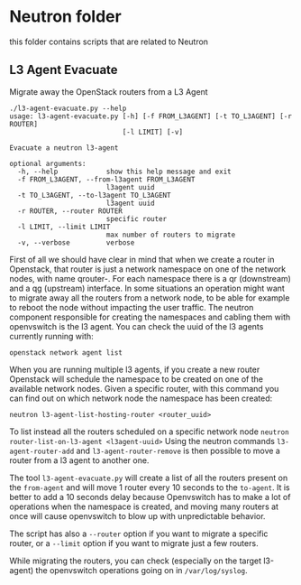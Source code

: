 # Neutron folder

this folder contains scripts that are related to Neutron

## L3 Agent Evacuate

Migrate away the OpenStack routers from a L3 Agent

```
./l3-agent-evacuate.py --help
usage: l3-agent-evacuate.py [-h] [-f FROM_L3AGENT] [-t TO_L3AGENT] [-r ROUTER]
                            [-l LIMIT] [-v]

Evacuate a neutron l3-agent

optional arguments:
  -h, --help            show this help message and exit
  -f FROM_L3AGENT, --from-l3agent FROM_L3AGENT
                        l3agent uuid
  -t TO_L3AGENT, --to-l3agent TO_L3AGENT
                        l3agent uuid
  -r ROUTER, --router ROUTER
                        specific router
  -l LIMIT, --limit LIMIT
                        max number of routers to migrate
  -v, --verbose         verbose
```

First of all we should have clear in mind that when we create a router in
Openstack, that router is just a network namespace on one of the network nodes,
with name qrouter-<uuid>. For each namespace there is a qr (downstream) and a
qg (upstream) interface. In some situations an operation might want to migrate
away all the routers from a network node, to be able for example to reboot the
node without impacting the user traffic. The neutron component responsible for
creating the namespaces and cabling them with openvswitch is the l3 agent. You
can check the uuid of the l3 agents currently running with:

``` openstack network agent list ```

When you are running multiple l3 agents, if you create a new router Openstack
will schedule the namespace to be created on one of the available network
nodes. Given a specific router, with this command you can find out on which
network node the namespace has been created:
```
neutron l3-agent-list-hosting-router <router_uuid>
```

To list instead all the routers scheduled on a specific network node ```
neutron router-list-on-l3-agent <l3agent-uuid> ``` Using the neutron commands
`l3-agent-router-add` and `l3-agent-router-remove` is then possible to move a
router from a l3 agent to another one.

The tool `l3-agent-evacuate.py` will create a list of all the routers present
on the `from-agent` and will move 1 router every 10 seconds to the `to-agent`.
It is better to add a 10 seconds delay because Openvswitch has to make a lot of
operations when the namespace is created, and moving many routers at once will
cause openvswitch to blow up with unpredictable behavior.

The script has also a `--router` option if you want to migrate a specific
router, or a `--limit` option if you want to migrate just a few routers.

While migrating the routers, you can check (especially on the target l3-agent)
the openvswitch operations going on in `/var/log/syslog`.

